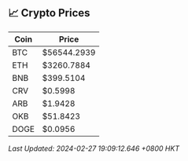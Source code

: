 ## 📈 Crypto Prices

| Coin | Price |
| ---- | ----- |
| BTC | $56544.2939 |
| ETH | $3260.7884 |
| BNB | $399.5104 |
| CRV | $0.5998 |
| ARB | $1.9428 |
| OKB | $51.8423 |
| DOGE | $0.0956 |

_Last Updated: 2024-02-27 19:09:12.646 +0800 HKT_